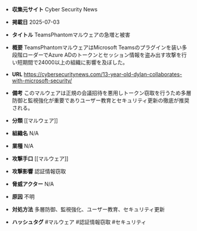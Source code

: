- **収集元サイト**
Cyber Security News

- **掲載日**
2025-07-03

- **タイトル**
TeamsPhantomマルウェアの急増と被害

- **概要**
TeamsPhantomマルウェアはMicrosoft Teamsのプラグインを装い多段階ローダーでAzure ADのトークンとセッション情報を盗み出す攻撃を行い短期間で24000以上の組織に影響を及ぼした。

- **URL**
https://cybersecuritynews.com/13-year-old-dylan-collaborates-with-microsoft-security/

- **備考**
このマルウェアは正規の会議招待を悪用しトークン窃取を行うため多層防御と監視強化が重要でありユーザー教育とセキュリティ更新の徹底が推奨される。

- **分類**
[[マルウェア]]

- **組織名**
N/A

- **業種**
N/A

- **攻撃手口**
[[マルウェア]]

- **攻撃影響**
認証情報窃取

- **脅威アクター**
N/A

- **原因**
不明

- **対処方法**
多層防御、監視強化、ユーザー教育、セキュリティ更新

- **ハッシュタグ**
#マルウェア #認証情報窃取 #セキュリティ
